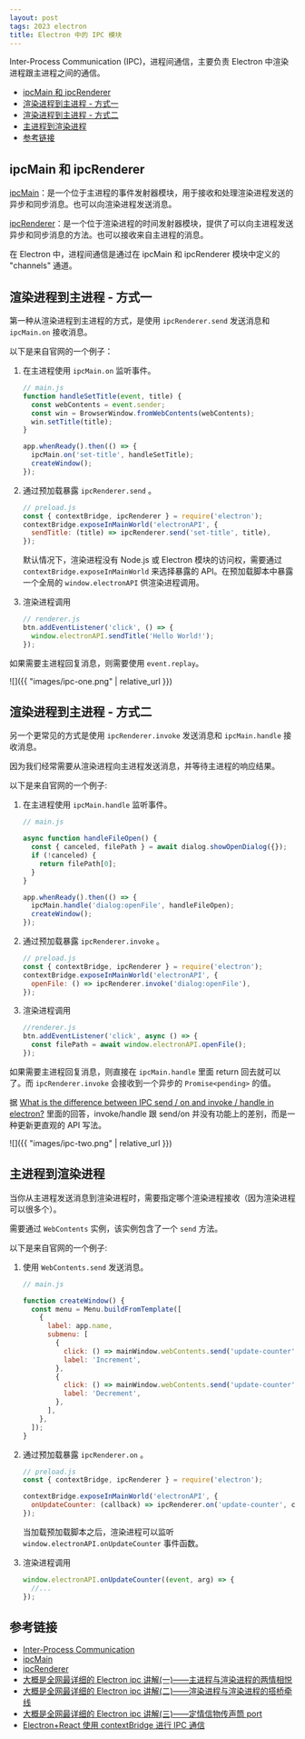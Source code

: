 ```yaml
---
layout: post
tags: 2023 electron
title: Electron 中的 IPC 模块
---
```


Inter-Process Communication (IPC)，进程间通信，主要负责 Electron 中渲染进程跟主进程之间的通信。

<!-- vim-markdown-toc GFM -->

- [ipcMain 和 ipcRenderer](#ipcmain-和-ipcrenderer)
- [渲染进程到主进程 - 方式一](#渲染进程到主进程---方式一)
- [渲染进程到主进程 - 方式二](#渲染进程到主进程---方式二)
- [主进程到渲染进程](#主进程到渲染进程)
- [参考链接](#参考链接)

<!-- vim-markdown-toc -->

## ipcMain 和 ipcRenderer

[ipcMain](https://electronjs.org/docs/api/ipc-main)：是一个位于主进程的事件发射器模块，用于接收和处理渲染进程发送的异步和同步消息。也可以向渲染进程发送消息。

[ipcRenderer](https://electronjs.org/docs/api/ipc-renderer)：是一个位于渲染进程的时间发射器模块，提供了可以向主进程发送异步和同步消息的方法。也可以接收来自主进程的消息。

在 Electron 中，进程间通信是通过在 ipcMain 和 ipcRenderer 模块中定义的 "channels" 通道。

## 渲染进程到主进程 - 方式一

第一种从渲染进程到主进程的方式，是使用 `ipcRenderer.send` 发送消息和 `ipcMain.on` 接收消息。

以下是来自官网的一个例子：

1. 在主进程使用 `ipcMain.on` 监听事件。

   ```js
   // main.js
   function handleSetTitle(event, title) {
     const webContents = event.sender;
     const win = BrowserWindow.fromWebContents(webContents);
     win.setTitle(title);
   }

   app.whenReady().then(() => {
     ipcMain.on('set-title', handleSetTitle);
     createWindow();
   });
   ```

2. 通过预加载暴露 `ipcRenderer.send` 。

   ```js
   // preload.js
   const { contextBridge, ipcRenderer } = require('electron');
   contextBridge.exposeInMainWorld('electronAPI', {
     sendTitle: (title) => ipcRenderer.send('set-title', title),
   });
   ```

   默认情况下，渲染进程没有 Node.js 或 Electron 模块的访问权，需要通过 `contextBridge.exposeInMainWorld` 来选择暴露的 API。在预加载脚本中暴露一个全局的 `window.electronAPI` 供渲染进程调用。

3. 渲染进程调用

   ```js
   // renderer.js
   btn.addEventListener('click', () => {
     window.electronAPI.sendTitle('Hello World!');
   });
   ```

如果需要主进程回复消息，则需要使用 `event.replay`。

![]({{ "images/ipc-one.png" | relative_url }})

## 渲染进程到主进程 - 方式二

另一个更常见的方式是使用 `ipcRenderer.invoke` 发送消息和 `ipcMain.handle` 接收消息。

因为我们经常需要从渲染进程向主进程发送消息，并等待主进程的响应结果。

以下是来自官网的一个例子:

1. 在主进程使用 `ipcMain.handle` 监听事件。

   ```js
   // main.js

   async function handleFileOpen() {
     const { canceled, filePath } = await dialog.showOpenDialog({});
     if (!canceled) {
       return filePath[0];
     }
   }

   app.whenReady().then(() => {
     ipcMain.handle('dialog:openFile', handleFileOpen);
     createWindow();
   });
   ```

2. 通过预加载暴露 `ipcRenderer.invoke` 。

   ```js
   // preload.js
   const { contextBridge, ipcRenderer } = require('electron');
   contextBridge.exposeInMainWorld('electronAPI', {
     openFile: () => ipcRenderer.invoke('dialog:openFile'),
   });
   ```

3. 渲染进程调用

   ```js
   //renderer.js
   btn.addEventListener('click', async () => {
     const filePath = await window.electronAPI.openFile();
   });
   ```

如果需要主进程回复消息，则直接在 `ipcMain.handle` 里面 return 回去就可以了。而 `ipcRenderer.invoke` 会接收到一个异步的 `Promise<pending>` 的值。

据 [What is the difference between IPC send / on and invoke / handle in electron?](https://stackoverflow.com/questions/59889729/what-is-the-difference-between-ipc-send-on-and-invoke-handle-in-electron) 里面的回答，invoke/handle 跟 send/on 并没有功能上的差别，而是一种更新更直观的 API 写法。

![]({{ "images/ipc-two.png" | relative_url }})

## 主进程到渲染进程

当你从主进程发送消息到渲染进程时，需要指定哪个渲染进程接收（因为渲染进程可以很多个）。

需要通过 `WebContents` 实例，该实例包含了一个 `send` 方法。

以下是来自官网的一个例子:

1. 使用 `WebContents.send` 发送消息。

   ```js
   // main.js

   function createWindow() {
     const menu = Menu.buildFromTemplate([
       {
         label: app.name,
         submenu: [
           {
             click: () => mainWindow.webContents.send('update-counter', 1),
             label: 'Increment',
           },
           {
             click: () => mainWindow.webContents.send('update-counter', -1),
             label: 'Decrement',
           },
         ],
       },
     ]);
   }
   ```

2. 通过预加载暴露 `ipcRenderer.on` 。

   ```js
   // preload.js
   const { contextBridge, ipcRenderer } = require('electron');

   contextBridge.exposeInMainWorld('electronAPI', {
     onUpdateCounter: (callback) => ipcRenderer.on('update-counter', callback),
   });
   ```

   当加载预加载脚本之后，渲染进程可以监听 `window.electronAPI.onUpdateCounter` 事件函数。

3. 渲染进程调用

   ```js
   window.electronAPI.onUpdateCounter((event, arg) => {
     //...
   });
   ```

## 参考链接

- [Inter-Process Communication](https://www.electronjs.org/docs/latest/tutorial/ipc)
- [ipcMain](https://www.electronjs.org/docs/latest/api/ipc-main)
- [ipcRenderer](https://www.electronjs.org/docs/latest/api/ipc-renderer)
- [大概是全网最详细的 Electron ipc 讲解(一)——主进程与渲染进程的两情相悦](https://juejin.cn/post/7067342993157537822)
- [大概是全网最详细的 Electron ipc 讲解(二)——渲染进程与渲染进程的搭桥牵线](https://juejin.cn/post/7078476722223448095)
- [大概是全网最详细的 Electron ipc 讲解(三)——定情信物传声筒 port](https://juejin.cn/post/7103689764917755940)
- [Electron+React 使用 contextBridge 进行 IPC 通信](https://blog.picoaoi.com/2021/12/13/electronreact%E4%BD%BF%E7%94%A8contextbridge%E8%BF%9B%E8%A1%8Cipc%E9%80%9A%E4%BF%A1/)

